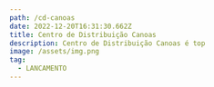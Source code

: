 ```yaml
---
path: /cd-canoas
date: 2022-12-20T16:31:30.662Z
title: Centro de Distribuição Canoas
description: Centro de Distribuição Canoas é top
image: /assets/img.png
tag:
  - LANCAMENTO
---
```

